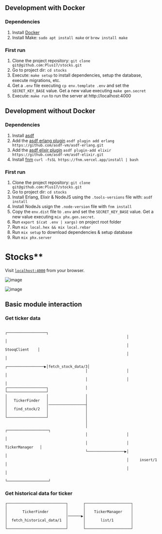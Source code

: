 ## Development with Docker

### Dependencies

1. Install [Docker](https://www.docker.com/products/docker-desktop)
2. Install Make: `sudo apt install make` or `brew install make`

### First run

1. Clone the project repository: `git clone git@github.com:Plus17/stocks.git`
2. Go to project dir: `cd stocks`
3. Execute: `make setup` to install dependencies, setup the database, execute migrations, etc.
4. Get a `.env` file executing `cp env.template .env` and set the `SECRET_KEY_BASE` value. Get a new value executing `make gen.secret`
5. Execute: `make run` to run the server at http://localhost:4000

## Development without Docker

### Dependencies

1. Install [asdf](https://asdf-vm.com/guide/getting-started.html#_1-install-dependencies)
2. Add the [asdf erlang plugin](https://github.com/asdf-vm/asdf-erlang) `asdf plugin add erlang https://github.com/asdf-vm/asdf-erlang.git`
3. Add the [asdf elixir plugin](https://github.com/asdf-vm/asdf-elixir) `asdf plugin-add elixir https://github.com/asdf-vm/asdf-elixir.git`
4. Install [fnm](https://github.com/Schniz/fnm) `curl -fsSL https://fnm.vercel.app/install | bash`
### First run

1. Clone the project repository: `git clone git@github.com:Plus17/stocks.git`
2. Go to project dir: `cd stocks`
3. Install Erlang, Elixir & NodeJS using the `.tools-versions` file with: `asdf install`
4. Install NodeJs usign the `.node-version` file with `fnm install`
5. Copy the `env.dist` file to `.env` and set the `SECRET_KEY_BASE` value. Get a new value executing `mix phx.gen.secret`.
6. Run `export $(cat .env | xargs)` on project root folder
7. Run `mix local.hex && mix local.rebar`
8. Run `mix setup` to download dependencies & setup database
9. Run `mix phx.server`

# Stocks**

Visit [`localhost:4000`](http://localhost:4000) from your browser.

![image](https://github.com/Plus17/stocks/assets/8551125/220864ac-bac8-473e-bd79-0f2a1f28102f)

![image](https://github.com/Plus17/stocks/assets/8551125/3251ff3f-9ac9-4edf-bdcc-a5c8a1cac53f)

## Basic module interaction


### Get ticker data

```
                                                        ┌──────────────────┐ 
                                                        │                  │ 
                                                        │   StooqClient    │ 
                                                        │                  │ 
                                     ┌─────────────────▶│fetch_stock_data/3│ 
                                     │                  │                  │ 
                                     │                  │                  │ 
┌──────────────────┐                 │                  └──────────────────┘ 
│                  │                 │                                       
│   TickerFinder   │                 │                                       
│                  │─────────────────┤                                       
│   find_stock/2   │                 │                                       
│                  │                 │                                       
└──────────────────┘                 │                                       
                                     │                                       
                                     │                  ┌───────────────────┐
                                     │                  │                   │
                                     │                  │   TickerManager   │
                                     └─────────────────▶│                   │
                                                        │     insert/1      │
                                                        │                   │
                                                        └───────────────────┘
```

### Get historical data for ticker

```
┌───────────────────────────┐       ┌─────────────────────┐
│                           │       │                     │
│       TickerFinder        │       │    TickerManager    │
│                           │──────▶│                     │
│  fetch_historical_data/1  │       │       list/1        │
│                           │       │                     │
└───────────────────────────┘       └─────────────────────┘
```
